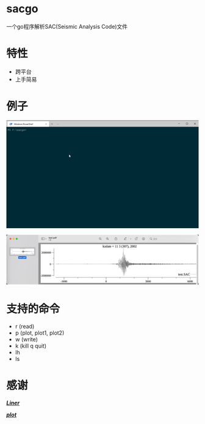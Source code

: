 # sacgo

一个go程序解析SAC(Seismic Analysis Code)文件

特性
========

- 跨平台
- 上手简易

例子
=======

![例子](example.gif)

![example](example.png)

支持的命令
========

- r (read)
- p (plot, plot1, plot2)
- w (write)
- k (kill q quit)
- lh
- ls

感谢
========

[***Liner***](https://github.com/peterh/liner)

[***plot***](https://github.com/gonum/plot)